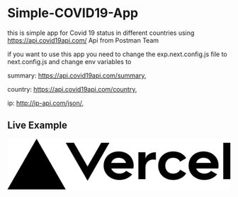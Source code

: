 # Simple-COVID19-App
this is simple app for Covid 19 status in different countries
using https://api.covid19api.com/ Api from Postman Team

if you want to use this app you need to change the exp.next.config.js file to next.config.js and change env variables to

summary: https://api.covid19api.com/summary,

country: https://api.covid19api.com/country,

ip: http://ip-api.com/json/,

## Live Example

[![vercel](./public/static/vercel.svg)](https://simple-covid-19-app.vercel.app/)
